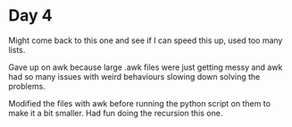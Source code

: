 # Day 4

Might come back to this one and see if I can speed this up, used too many lists.

Gave up on awk because large .awk files were just getting messy and awk had so many issues with weird behaviours slowing down solving the problems.

Modified the files with awk before running the python script on them to make it a bit smaller. Had fun doing the recursion this one.
